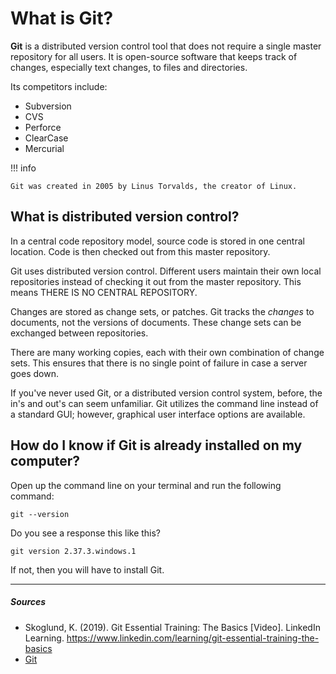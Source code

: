 # What is Git?

**Git** is a distributed version control tool that does not require a single master repository for all users. It is open-source software that keeps track of changes, especially text changes, to files and directories.

Its competitors include:

- Subversion
- CVS
- Perforce
- ClearCase
- Mercurial

!!! info

    Git was created in 2005 by Linus Torvalds, the creator of Linux.

## What is distributed version control?
In a central code repository model, source code is stored in one central location. Code is then checked out from this master repository.

Git uses distributed version control. Different users maintain their own local repositories instead of checking it out from the master repository. This means THERE IS NO CENTRAL REPOSITORY.

Changes are stored as change sets, or patches. Git tracks the *changes* to documents, not the versions of documents. These change sets can be exchanged between repositories.

There are many working copies, each with their own combination of change sets. This ensures that there is no single point of failure in case a server goes down.

If you've never used Git, or a distributed version control system, before, the in's and out's can seem unfamiliar. Git utilizes the command line instead of a standard GUI; however, graphical user interface options are available.

## How do I know if Git is already installed on my computer?
Open up the command line on your terminal and run the following command:

`git --version`

Do you see a response this like this?

`git version 2.37.3.windows.1`

If not, then you will have to install Git.

***

##### Sources
- Skoglund, K. (2019). Git Essential Training: The Basics [Video]. LinkedIn Learning. https://www.linkedin.com/learning/git-essential-training-the-basics
- [Git](https://git-scm.com/)